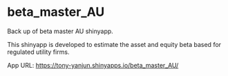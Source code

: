 # beta_master_AU

Back up of beta master AU shinyapp. 

This shinyapp is developed to estimate the asset and equity beta based for regulated utility firms. 

App URL: https://tony-yanjun.shinyapps.io/beta_master_AU/
